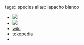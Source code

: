 tags:: species
alias:: lapacho blanco

- ![](https://peach-geographical-bat-397.mypinata.cloud/ipfs/QmXwaJVUZUYB3MKaWhcxvqjZC1U8XQtaYEjeE74eM2CyP2)
- ![](https://peach-geographical-bat-397.mypinata.cloud/ipfs/QmXTvx5GBBz12pLvuySmLvQprXPkw7SGRcwKaKvy7vFy61)
- [wiki](https://en.wikipedia.org/wiki/Tabebuia_roseo-alba)
- [tokopedia](https://www.tokopedia.com/anakpohon/benih-bibit-biji-pohon-bunga-tabebuya-putih-tabebuia-roseo-alba?extParam=ivf%3Dfalse%26src%3Dsearch&refined=true)
-